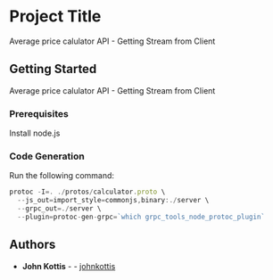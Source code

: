 # Project Title

Average price calulator API - Getting Stream from Client

## Getting Started

Average price calulator API - Getting Stream from Client

### Prerequisites

Install node.js

### Code Generation
Run the following command:

```javascript
protoc -I=. ./protos/calculator.proto \
  --js_out=import_style=commonjs,binary:./server \
  --grpc_out=./server \
  --plugin=protoc-gen-grpc=`which grpc_tools_node_protoc_plugin`
```


## Authors

* **John Kottis** - - [johnkottis](https://github.com/johnkottis)



